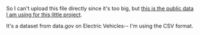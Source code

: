 So I can't upload this file directly since it's too big, but [this is the public data I am using for this little project](https://catalog.data.gov/dataset/electric-vehicle-population-data).


It's a dataset from data.gov on Electric Vehicles-- I'm using the CSV format. 
